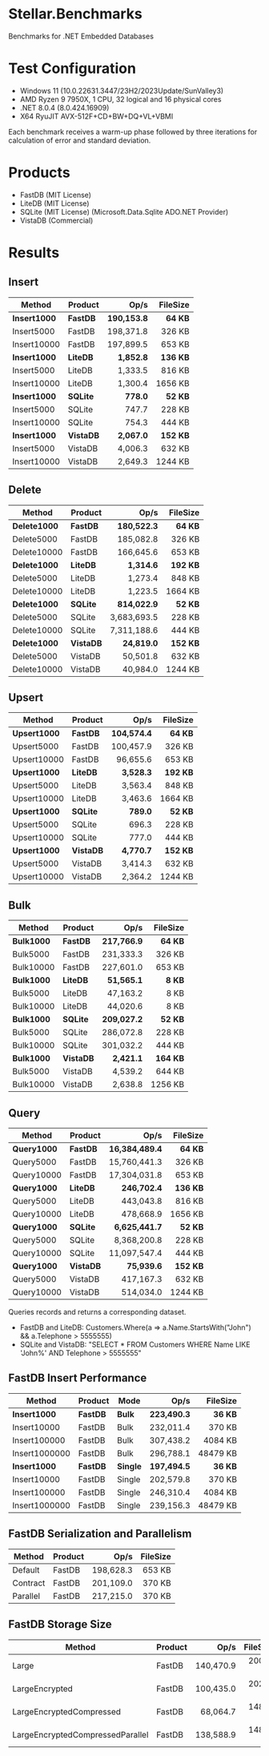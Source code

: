 # Stellar.Benchmarks
 Benchmarks for .NET Embedded Databases

# Test Configuration
- Windows 11 (10.0.22631.3447/23H2/2023Update/SunValley3)
- AMD Ryzen 9 7950X, 1 CPU, 32 logical and 16 physical cores
- .NET 8.0.4 (8.0.424.16909)
- X64 RyuJIT AVX-512F+CD+BW+DQ+VL+VBMI

Each benchmark receives a warm-up phase followed by three iterations for calculation of error and standard deviation.

# Products

- FastDB (MIT License)
- LiteDB (MIT License)
- SQLite (MIT License) (Microsoft.Data.Sqlite ADO.NET Provider)
- VistaDB (Commercial)

# Results

## Insert

 Method      | Product | Op/s      | FileSize |
------------ |-------- |----------:|---------:|
 **Insert1000**  | **FastDB**  | **190,153.8** |    **64 KB** |
 Insert5000  | FastDB  | 198,371.8 |   326 KB |
 Insert10000 | FastDB  | 197,899.5 |   653 KB |
 **Insert1000**  | **LiteDB**  |   **1,852.8** |   **136 KB** |
 Insert5000  | LiteDB  |   1,333.5 |   816 KB |
 Insert10000 | LiteDB  |   1,300.4 |  1656 KB |
 **Insert1000**  | **SQLite**  |     **778.0** |    **52 KB** |
 Insert5000  | SQLite  |     747.7 |   228 KB |
 Insert10000 | SQLite  |     754.3 |   444 KB |
 **Insert1000**  | **VistaDB** |   **2,067.0** |   **152 KB** |
 Insert5000  | VistaDB |   4,006.3 |   632 KB |
 Insert10000 | VistaDB |   2,649.3 |  1244 KB |


## Delete

 Method      | Product | Op/s        | FileSize |
------------ |-------- |------------:|---------:|
 **Delete1000**  | **FastDB**  |   **180,522.3** |    **64 KB** |
 Delete5000  | FastDB  |   185,082.8 |   326 KB |
 Delete10000 | FastDB  |   166,645.6 |   653 KB |
 **Delete1000**  | **LiteDB**  |     **1,314.6** |   **192 KB** |
 Delete5000  | LiteDB  |     1,273.4 |   848 KB |
 Delete10000 | LiteDB  |     1,223.5 |  1664 KB |
 **Delete1000**  | **SQLite**  |   **814,022.9** |    **52 KB** |
 Delete5000  | SQLite  | 3,683,693.5 |   228 KB |
 Delete10000 | SQLite  | 7,311,188.6 |   444 KB |
 **Delete1000**  | **VistaDB** |    **24,819.0** |   **152 KB** |
 Delete5000  | VistaDB |    50,501.8 |   632 KB |
 Delete10000 | VistaDB |    40,984.0 |  1244 KB |


## Upsert

 Method      | Product | Op/s      | FileSize |
------------ |-------- |----------:|---------:|
 **Upsert1000**  | **FastDB**  | **104,574.4** |    **64 KB** |
 Upsert5000  | FastDB  | 100,457.9 |   326 KB |
 Upsert10000 | FastDB  |  96,655.6 |   653 KB |
 **Upsert1000**  | **LiteDB**  |   **3,528.3** |   **192 KB** |
 Upsert5000  | LiteDB  |   3,563.4 |   848 KB |
 Upsert10000 | LiteDB  |   3,463.6 |  1664 KB |
 **Upsert1000**  | **SQLite**  |     **789.0** |    **52 KB** |
 Upsert5000  | SQLite  |     696.3 |   228 KB |
 Upsert10000 | SQLite  |     777.0 |   444 KB |
 **Upsert1000**  | **VistaDB** |   **4,770.7** |   **152 KB** |
 Upsert5000  | VistaDB |   3,414.3 |   632 KB |
 Upsert10000 | VistaDB |   2,364.2 |  1244 KB |

## Bulk

 Method    | Product | Op/s      | FileSize |
---------- |-------- |----------:|---------:|
 **Bulk1000**  | **FastDB**  | **217,766.9** |    **64 KB** |
 Bulk5000  | FastDB  | 231,333.3 |   326 KB |
 Bulk10000 | FastDB  | 227,601.0 |   653 KB |
 **Bulk1000**  | **LiteDB**  |  **51,565.1** |     **8 KB** |
 Bulk5000  | LiteDB  |  47,163.2 |     8 KB |
 Bulk10000 | LiteDB  |  44,020.6 |     8 KB |
 **Bulk1000**  | **SQLite**  | **209,027.2** |    **52 KB** |
 Bulk5000  | SQLite  | 286,072.8 |   228 KB |
 Bulk10000 | SQLite  | 301,032.2 |   444 KB |
 **Bulk1000**  | **VistaDB** |   **2,421.1** |   **164 KB** |
 Bulk5000  | VistaDB |   4,539.2 |   644 KB |
 Bulk10000 | VistaDB |   2,638.8 |  1256 KB |

 ## Query

  Method     | Product | Op/s         | FileSize |
----------- |-------- |-------------:|---------:|
 **Query1000**  | **FastDB**  | **16,384,489.4** |    **64 KB** |
 Query5000  | FastDB  | 15,760,441.3 |   326 KB |
 Query10000 | FastDB  | 17,304,031.8 |   653 KB |
 **Query1000**  | **LiteDB**  |    **246,702.4** |   **136 KB** |
 Query5000  | LiteDB  |    443,043.8 |   816 KB |
 Query10000 | LiteDB  |    478,668.9 |  1656 KB |
 **Query1000**  | **SQLite**  |  **6,625,441.7** |    **52 KB** |
 Query5000  | SQLite  |  8,368,200.8 |   228 KB |
 Query10000 | SQLite  | 11,097,547.4 |   444 KB |
 **Query1000**  | **VistaDB** |     **75,939.6** |   **152 KB** |
 Query5000  | VistaDB |    417,167.3 |   632 KB |
 Query10000 | VistaDB |    514,034.0 |  1244 KB |

Queries records and returns a corresponding dataset.  
- FastDB and LiteDB: Customers.Where(a => a.Name.StartsWith("John") && a.Telephone > 5555555)
- SQLite and VistaDB: "SELECT * FROM Customers WHERE Name LIKE 'John%' AND Telephone > 5555555"


## FastDB Insert Performance

 Method        | Product | Mode   | Op/s      | FileSize |
-------------- |-------- |------- |----------:|---------:|
 **Insert1000**    | **FastDB**  | **Bulk**   | **223,490.3** |    **36 KB** |
 Insert10000   | FastDB  | Bulk   | 232,011.4 |   370 KB |
 Insert100000  | FastDB  | Bulk   | 307,438.2 |  4084 KB |
 Insert1000000 | FastDB  | Bulk   | 296,788.1 | 48479 KB |
 **Insert1000**    | **FastDB**  | **Single** | **197,494.5** |    **36 KB** |
 Insert10000   | FastDB  | Single | 202,579.8 |   370 KB |
 Insert100000  | FastDB  | Single | 246,310.4 |  4084 KB |
 Insert1000000 | FastDB  | Single | 239,156.3 | 48479 KB |

 ## FastDB Serialization and Parallelism

  Method   | Product | Op/s      | FileSize |
--------- |-------- |----------:|---------:|
 Default  | FastDB  | 198,628.3 |   653 KB |
 Contract | FastDB  | 201,109.0 |   370 KB |
 Parallel | FastDB  | 217,215.0 |   370 KB |

 ## FastDB Storage Size

  Method                           | Product | Op/s      | FileSize |
--------------------------------- |-------- |----------:|---------:|
 Large                            | FastDB  | 140,470.9 | 20096 KB |
 LargeEncrypted                   | FastDB  | 100,435.0 | 20205 KB |
 LargeEncryptedCompressed         | FastDB  |  68,064.7 | 14892 KB |
 LargeEncryptedCompressedParallel | FastDB  | 138,588.9 | 14892 KB |
